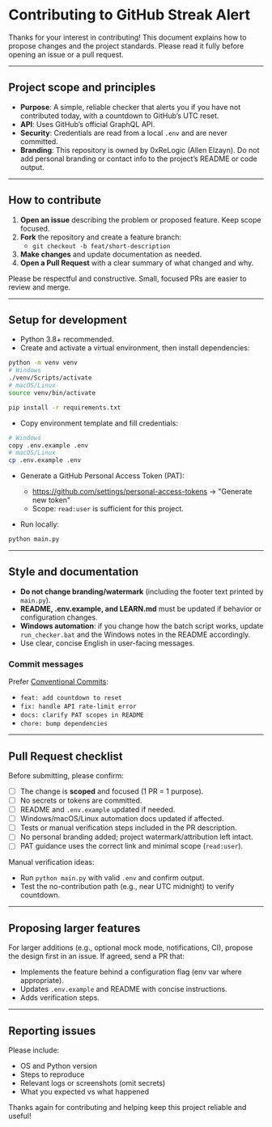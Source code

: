 # Contributing to GitHub Streak Alert

Thanks for your interest in contributing! This document explains how to propose changes and the project standards. Please read it fully before opening an issue or a pull request.

---

## Project scope and principles

- __Purpose__: A simple, reliable checker that alerts you if you have not contributed today, with a countdown to GitHub’s UTC reset.
- __API__: Uses GitHub’s official GraphQL API.
- __Security__: Credentials are read from a local `.env` and are never committed.
- __Branding__: This repository is owned by 0xReLogic (Allen Elzayn). Do not add personal branding or contact info to the project’s README or code output.

---

## How to contribute

1. __Open an issue__ describing the problem or proposed feature. Keep scope focused.
2. __Fork__ the repository and create a feature branch:
   - `git checkout -b feat/short-description`
3. __Make changes__ and update documentation as needed.
4. __Open a Pull Request__ with a clear summary of what changed and why.

Please be respectful and constructive. Small, focused PRs are easier to review and merge.

---

## Setup for development

- Python 3.8+ recommended.
- Create and activate a virtual environment, then install dependencies:

```bash
python -m venv venv
# Windows
./venv/Scripts/activate
# macOS/Linux
source venv/bin/activate

pip install -r requirements.txt
```

- Copy environment template and fill credentials:

```bash
# Windows
copy .env.example .env
# macOS/Linux
cp .env.example .env
```

- Generate a GitHub Personal Access Token (PAT):
  - https://github.com/settings/personal-access-tokens → "Generate new token"
  - Scope: `read:user` is sufficient for this project.

- Run locally:

```bash
python main.py
```

---

## Style and documentation

- __Do not change branding/watermark__ (including the footer text printed by `main.py`).
- __README, .env.example, and LEARN.md__ must be updated if behavior or configuration changes.
- __Windows automation__: if you change how the batch script works, update `run_checker.bat` and the Windows notes in the README accordingly.
- Use clear, concise English in user-facing messages.

### Commit messages

Prefer [Conventional Commits](https://www.conventionalcommits.org/):
- `feat: add countdown to reset`
- `fix: handle API rate-limit error`
- `docs: clarify PAT scopes in README`
- `chore: bump dependencies`

---

## Pull Request checklist

Before submitting, please confirm:

- [ ] The change is __scoped__ and focused (1 PR = 1 purpose).
- [ ] No secrets or tokens are committed.
- [ ] README and `.env.example` updated if needed.
- [ ] Windows/macOS/Linux automation docs updated if affected.
- [ ] Tests or manual verification steps included in the PR description.
- [ ] No personal branding added; project watermark/attribution left intact.
- [ ] PAT guidance uses the correct link and minimal scope (`read:user`).

Manual verification ideas:
- Run `python main.py` with valid `.env` and confirm output.
- Test the no-contribution path (e.g., near UTC midnight) to verify countdown.

---

## Proposing larger features

For larger additions (e.g., optional mock mode, notifications, CI), propose the design first in an issue. If agreed, send a PR that:
- Implements the feature behind a configuration flag (env var where appropriate).
- Updates `.env.example` and README with concise instructions.
- Adds verification steps.

---

## Reporting issues

Please include:
- OS and Python version
- Steps to reproduce
- Relevant logs or screenshots (omit secrets)
- What you expected vs what happened

Thanks again for contributing and helping keep this project reliable and useful!
